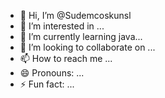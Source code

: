 - 👋 Hi, I’m @Sudemcoskunsl
- 👀 I’m interested in ...
- 🌱 I’m currently learning  java...
- 💞️ I’m looking to collaborate on ...
- 📫 How to reach me ...
- 😄 Pronouns: ...
- ⚡ Fun fact: ...

<!---
Sudemcoskunsl/Sudemcoskunsl is a ✨ special ✨ repository because its `README.md` (this file) appears on your GitHub profile.
You can click the Preview link to take a look at your changes.
--->
